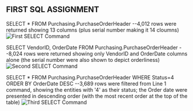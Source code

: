 ## FIRST SQL ASSIGNMENT

SELECT * FROM Purchasing.PurchaseOrderHeader 
--4,012 rows were returned showing 13 columns (plus serial number making it 14 cloumns)
![First SELECT Command](https://user-images.githubusercontent.com/69041949/188934728-4aadb96c-db1d-4bf6-b170-06206b6b3a70.jpg)


SELECT VendorID, OrderDate FROM Purchasing.PurchaseOrderHeader
--8,024 rows were returned showing only VendorID and OrderDate columns alone (the serial number were also shown to depict orderliness)
![Second SELECT Command](https://user-images.githubusercontent.com/69041949/188935109-333a0d34-9760-4fdb-b1dc-863eed7b7ea1.jpg)

SELECT * FROM Purchasing.PurchaseOrderHeader
WHERE Status=4
ORDER BY OrderDate DESC
--3,689 rows were filtered from Line 1 command, showing the entities with '4' as their status; the Order date were presented in descending order (with the most recent order at the top of the table)
![Third SELECT Command](https://user-images.githubusercontent.com/69041949/188935337-6b0d2acf-e2dd-4394-b05f-24ee4c822f6c.jpg)
